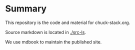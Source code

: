 # Summary

This repository is the code and material for chuck-stack.org.

Source markdown is located in [./src-ls](./src-ls/).

We use mdbook to maintain the published site.

